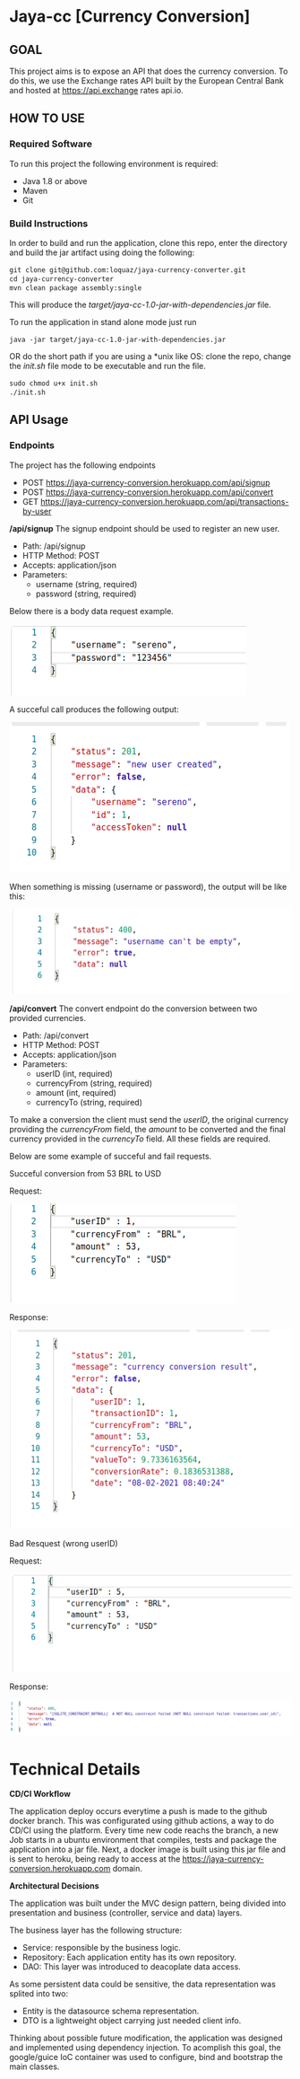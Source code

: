# Jaya-cc [Currency Conversion]

## GOAL

This project aims is to expose an API that does the currency conversion.
To do this, we use the Exchange rates API built by the European Central Bank and hosted at https://api.exchange rates api.io.

## HOW TO USE

### Required Software

To run this project the following environment is required:

- Java 1.8 or above
- Maven
- Git

### Build Instructions

In order to build and run the application, clone this repo, enter the directory and build the jar artifact using doing the following:

```
git clone git@github.com:loquaz/jaya-currency-converter.git
cd jaya-currency-converter
mvn clean package assembly:single
```

This will produce the _target/jaya-cc-1.0-jar-with-dependencies.jar_ file.

To run the application in stand alone mode just run

```
java -jar target/jaya-cc-1.0-jar-with-dependencies.jar
```

OR do the short path if you are using a \*unix like OS: clone the repo, change the _init.sh_ file mode to be executable and run the file.

```
sudo chmod u+x init.sh
./init.sh
```

## API Usage

### Endpoints

The project has the following endpoints

- POST https://jaya-currency-conversion.herokuapp.com/api/signup
- POST https://jaya-currency-conversion.herokuapp.com/api/convert
- GET https://jaya-currency-conversion.herokuapp.com/api/transactions-by-user

**/api/signup**
The signup endpoint should be used to register an new user.

- Path: /api/signup
- HTTP Method: POST
- Accepts: application/json
- Parameters:
  - username (string, required)
  - password (string, required)

Below there is a body data request example.

![](images/signup-json.png)

A succeful call produces the following output:

![](images/signup-success.png)

When something is missing (username or password), the output will be like this:

![](images/signup-error.png)

**/api/convert**
The convert endpoint do the conversion between two provided currencies.

- Path: /api/convert
- HTTP Method: POST
- Accepts: application/json
- Parameters:
  - userID (int, required)
  - currencyFrom (string, required)
  - amount (int, required)
  - currencyTo (string, required)

To make a conversion the client must send the _userID_, the original currency providing the
_currencyFrom_ field, the _amount_ to be converted and the final currency provided
in the _currencyTo_ field. All these fields are required.

Below are some example of succeful and fail requests.

Succeful conversion from 53 BRL to USD

Request:

![](images/succeful-brl-to-usd-conversion-req.png)

Response:

![](images/succeful-brl-to-usd-conversion-res.png)

Bad Resquest (wrong userID)

Request:

![](images/convert-with-wrong-userid.png)

Response:

![](images/convert-wrong-user-id-res.png)

# Technical Details

**CD/CI Workflow**

The application deploy occurs everytime a push is made to the github docker branch.
This was configurated using github actions, a way to do CD/CI using the platform.
Every time new code reachs the branch, a new Job starts in a ubuntu environment that compiles, tests and package the application into a jar file.
Next, a docker image is built using this jar file and is sent to heroku, being ready to access at the https://jaya-currency-conversion.herokuapp.com domain.

**Architectural Decisions**

The application was built under the MVC design pattern, being divided into presentation and business (controller, service and data) layers.

The business layer has the following structure:

- Service: responsible by the business logic.
- Repository: Each application entity has its own repository.
- DAO: This layer was introduced to deacoplate data access.

As some persistent data could be sensitive, the data representation was splited into two:

- Entity is the datasource schema representation.
- DTO is a lightweight object carrying just needed client info.

Thinking about possible future modification, the application was designed and implemented using dependency injection.
To acomplish this goal, the google/guice IoC container was used to configure, bind and bootstrap the main classes.
